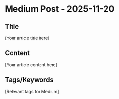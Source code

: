 # Medium Post - 2025-11-20

## Title
[Your article title here]

## Content
[Your article content here]

## Tags/Keywords
[Relevant tags for Medium]
